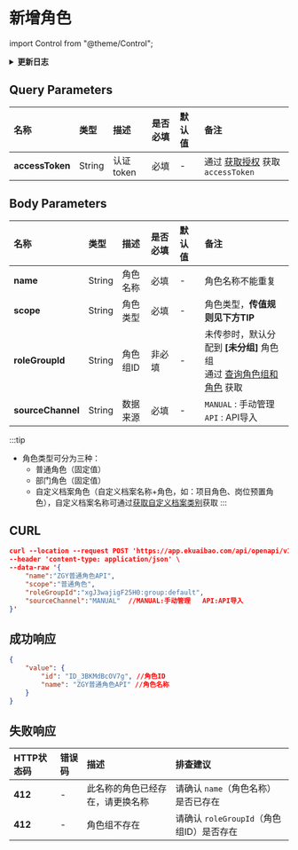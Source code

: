 # 新增角色

import Control from "@theme/Control";

<Control
method="POST"
url="/api/openapi/v1/roledefs"
/>

<details>
  <summary><b>更新日志</b></summary>
  <div>

- [**1.3.0**](/updateLog/update-log#130)
  - 🆕 新增了本接口。

</div>
</details>

## Query Parameters

| 名称 | 类型 | 描述 | 是否必填 | 默认值 | 备注 |
| :--- | :--- | :--- | :--- |:--- | :--- |
| **accessToken** | String | 认证token  | 必填  | -  | 通过 [获取授权](/docs/open-api/getting-started/auth) 获取 `accessToken` |

## Body Parameters

| 名称 | 类型 | 描述 | 是否必填 | 默认值 | 备注 |
| :--- | :--- | :--- | :--- |:--- | :--- |
| **name**          | String | 角色名称 | 必填   | - | 角色名称不能重复 |
| **scope**         | String | 角色类型 | 必填   | - | 角色类型，**传值规则见下方TIP** |
| **roleGroupId**   | String | 角色组ID | 非必填 | - | 未传参时，默认分配到 **[未分组]** 角色组<br/>通过 [查询角色组和角色](/docs/open-api/corporation/get-roles-group) 获取 |
| **sourceChannel** | String | 数据来源 | 必填   | - | `MANUAL` : 手动管理&emsp; `API` : API导入 |

:::tip
- 角色类型可分为三种：
  - 普通角色（固定值）
  - 部门角色（固定值）
  - 自定义档案角色（自定义档案名称+角色，如：项目角色、岗位预置角色），自定义档案名称可通过[获取自定义档案类别](/docs/open-api/dimensions/get-dimensions)获取
:::

## CURL
```json
curl --location --request POST 'https://app.ekuaibao.com/api/openapi/v1/roledefs?accessToken=ID_3BKMdBchD7g:xgJ3wajigF25H0' \
--header 'content-type: application/json' \
--data-raw '{
    "name":"ZGY普通角色API",
    "scope":"普通角色",
    "roleGroupId":"xgJ3wajigF25H0:group:default",
    "sourceChannel":"MANUAL"  //MANUAL:手动管理   API:API导入
}'
```

## 成功响应
```json
{
    "value": {
        "id": "ID_3BKMdBcOV7g", //角色ID
        "name": "ZGY普通角色API" //角色名称
    }
}
```

## 失败响应
| HTTP状态码 | 错误码 | 描述 | 排查建议 |
| :--- | :--- | :--- | :--- |
| **412** | - | 此名称的角色已经存在，请更换名称 | 请确认 `name`（角色名称）是否已存在 | 
| **412** | - | 角色组不存在 | 请确认 `roleGroupId`（角色组ID）是否存在 | 


